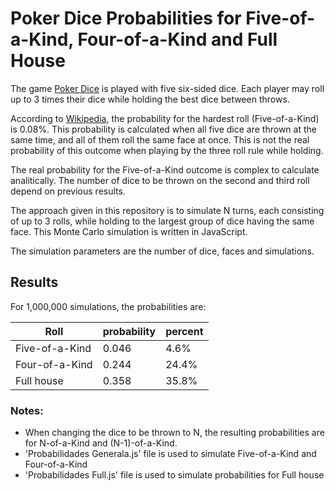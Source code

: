 # Poker Dice Probabilities for Five-of-a-Kind, Four-of-a-Kind and Full House

The game [Poker Dice](https://en.wikipedia.org/wiki/Poker_dice) is played with five six-sided dice. Each player may roll up to 3 times their dice while holding the best dice between throws. 

According to [Wikipedia](https://en.wikipedia.org/wiki/Poker_dice#Probabilities), the probability for the hardest roll (Five-of-a-Kind) is 0.08%. This probability is calculated when all five dice are thrown at the same time, and all of them roll the same face at once. This is not the real probability of this outcome when playing by the three roll rule while holding.

The real probability for the Five-of-a-Kind outcome is complex to calculate analitically. The number of dice to be thrown on the second and third roll depend on previous results. 

The approach given in this repository is to simulate N turns, each consisting of up to 3 rolls, while holding to the largest group of dice having the same face.  This Monte Carlo simulation is written in JavaScript.

The simulation parameters are the number of dice, faces and simulations.     

## Results
For 1,000,000 simulations, the probabilities are:

|Roll|probability|percent|
|----|-----------|-------|
|Five-of-a-Kind| 0.046 |4.6%|
|Four-of-a-Kind| 0.244 |24.4%|
|Full house| 0.358 |35.8%|

### Notes:
- When changing the dice to be thrown to N, the resulting probabilities are for N-of-a-Kind and (N-1)-of-a-Kind.
- 'Probabilidades Generala.js' file is used to simulate Five-of-a-Kind and Four-of-a-Kind
- 'Probabilidades Full.js' file is used to simulate probabilities for Full house